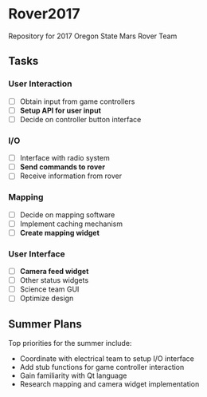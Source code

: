 # Rover2017
Repository for 2017 Oregon State Mars Rover Team

## Tasks 
### User Interaction
- [ ] Obtain input from game controllers
- [ ] **Setup API for user input**
- [ ] Decide on controller button interface

### I/O
- [ ] Interface with radio system
- [ ] **Send commands to rover**
- [ ] Receive information from rover

### Mapping
- [ ] Decide on mapping software
- [ ] Implement caching mechanism
- [ ] **Create mapping widget**

### User Interface
- [ ] **Camera feed widget**
- [ ] Other status widgets
- [ ] Science team GUI
- [ ] Optimize design

## Summer Plans
Top priorities for the summer include:
- Coordinate with electrical team to setup I/O interface
- Add stub functions for game controller interaction
- Gain familiarity with Qt language
- Research mapping and camera widget implementation
